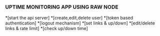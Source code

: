 ### UPTIME MONITORING APP USING RAW NODE
*[start the api server]
*[create,edit,delete user]
*[token based authentication]
*[logout mechanism]
*[set links & up/down]
*[edit/delete links & rate limit]
*[check up/down time]